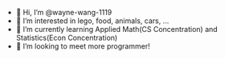 - 👋 Hi, I’m @wayne-wang-1119
- 👀 I’m interested in lego, food, animals, cars, ...
- 🌱 I’m currently learning Applied Math(CS Concentration) and Statistics(Econ Concentration)
- 💞️ I’m looking to meet more programmer!

<!---
wayne-wang-1119/wayne-wang-1119 is a ✨ special ✨ repository because its `README.md` (this file) appears on your GitHub profile.
You can click the Preview link to take a look at your changes.
--->
